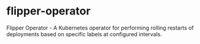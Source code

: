 # flipper-operator
Flipper Operator - A Kubernetes operator for performing rolling restarts of deployments based on specific labels at configured intervals.
